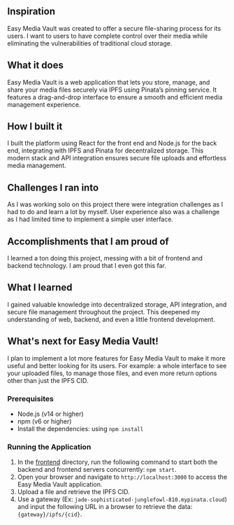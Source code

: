 ## Inspiration
Easy Media Vault was created to offer a secure file-sharing process for its users. I want to users to have complete control over their media while eliminating the vulnerabilities of traditional cloud storage.

## What it does
Easy Media Vault is a web application that lets you store, manage, and share your media files securely via IPFS using Pinata’s pinning service. It features a drag-and-drop interface to ensure a smooth and efficient media management experience.

## How I built it
I built the platform using React for the front end and Node.js for the back end, integrating with IPFS and Pinata for decentralized storage. This modern stack and API integration ensures secure file uploads and effortless media management.

## Challenges I ran into
As I was working solo on this project there were integration challenges as I had to do and learn a lot by myself. User experience also was a challenge as I had limited time to implement a simple user interface.

## Accomplishments that I am proud of
I learned a ton doing this project, messing with a bit of frontend and backend technology. I am proud that I even got this far.

## What I learned
I gained valuable knowledge into decentralized storage, API integration, and secure file management throughout the project. This deepened my understanding of web, backend, and even a little frontend development.

## What's next for Easy Media Vault!
I plan to implement a lot more features for Easy Media Vault to make it more useful and better looking for its users. For example: a whole interface to see your uploaded files, to manage those files, and even more return options other than just the IPFS CID.

### Prerequisites
- Node.js (v14 or higher)
- npm (v6 or higher)
- Install the dependencies: using `npm install`
  

### Running the Application
1. In the [frontend](https://github.com/nickstoni/Easy-Media-Vault/tree/main/frontend) directory, run the following command to start both the backend and frontend servers concurrently: `npm start`.
2. Open your browser and navigate to `http://localhost:3000` to access the Easy Media Vault application.
3. Upload a file and retrieve the IPFS CID.
4. Use a gateway (Ex: `jade-sophisticated-junglefowl-810.mypinata.cloud`) and input the following URL in a browser to retrieve the data: `{gateway}/ipfs/{cid}`.


